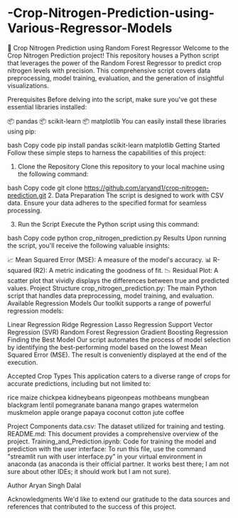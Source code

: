 # -Crop-Nitrogen-Prediction-using-Various-Regressor-Models
🌾 Crop Nitrogen Prediction using Random Forest Regressor
Welcome to the Crop Nitrogen Prediction project! This repository houses a Python script that leverages the power of the Random Forest Regressor to predict crop nitrogen levels with precision. This comprehensive script covers data preprocessing, model training, evaluation, and the generation of insightful visualizations.

Prerequisites
Before delving into the script, make sure you've got these essential libraries installed:

📦 pandas
📦 scikit-learn
📦 matplotlib
You can easily install these libraries using pip:

bash
Copy code
pip install pandas scikit-learn matplotlib
Getting Started
Follow these simple steps to harness the capabilities of this project:

1. Clone the Repository
Clone this repository to your local machine using the following command:

bash
Copy code
git clone https://github.com/aryand1/crop-nitrogen-prediction.git
2. Data Preparation
The script is designed to work with CSV data. Ensure your data adheres to the specified format for seamless processing.

3. Run the Script
Execute the Python script using this command:

bash
Copy code
python crop_nitrogen_prediction.py
Results
Upon running the script, you'll receive the following valuable insights:

📈 Mean Squared Error (MSE): A measure of the model's accuracy.
📊 R-squared (R2): A metric indicating the goodness of fit.
📉 Residual Plot: A scatter plot that vividly displays the differences between true and predicted values.
Project Structure
crop_nitrogen_prediction.py: The main Python script that handles data preprocessing, model training, and evaluation.
Available Regression Models
Our toolkit supports a range of powerful regression models:

Linear Regression
Ridge Regression
Lasso Regression
Support Vector Regression (SVR)
Random Forest Regression
Gradient Boosting Regression
Finding the Best Model
Our script automates the process of model selection by identifying the best-performing model based on the lowest Mean Squared Error (MSE). The result is conveniently displayed at the end of the execution.

Accepted Crop Types
This application caters to a diverse range of crops for accurate predictions, including but not limited to:

rice
maize
chickpea
kidneybeans
pigeonpeas
mothbeans
mungbean
blackgram
lentil
pomegranate
banana
mango
grapes
watermelon
muskmelon
apple
orange
papaya
coconut
cotton
jute
coffee

Project Components
data.csv: The dataset utilized for training and testing.
README.md: This document provides a comprehensive overview of the project.
Training_and_Prediction.ipynb: Code for training the model and prediction
with the user interface: To run this file, use the command "streamlit run with user interface.py" in your virtual environment in anaconda (as anaconda is their official partner. It works best there; I am not sure about other IDEs; it should work but I am not sure).

Author
Aryan Singh Dalal


Acknowledgments
We'd like to extend our gratitude to the data sources and references that contributed to the success of this project.
